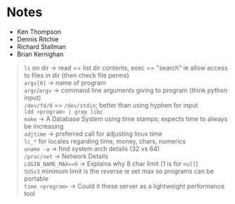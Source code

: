 # Notes
- Ken Thompson
- Dennis Ritchie
- Richard Stallman
- Brian Kernighan

> `ls` on dir -> read == list  dir contents, exec == "search" ie allow access to files in dir (then check file perms)  
> `argv[0]` -> name of program  
> `argc`/`argv` -> command line arguments giving to program (think python input)  
> `/dev/fd/0` == `/dev/stdin`; better than using hyphen for input  
> `ldd <program> | grep libc`  
> `make` -> A Database System using time stamps; expects time to always be increasing  
> `adjtime` -> preferred call for adjusting linux time  
> `lc_*` for locales regarding time, money, chars, numerics  
> `uname -a` -> find system arch details (32 vs 64)  
> `/proc/net` -> Network Details  
> `LOGIN_NAME_MAX==9` -> Explains why 8 char limit (1 is for `null`)  
> `SUSv3` minimum limit is the reverse ie set max so programs can be portable  
> `time <program>` -> Could it these server as a lightweight performance tool  
